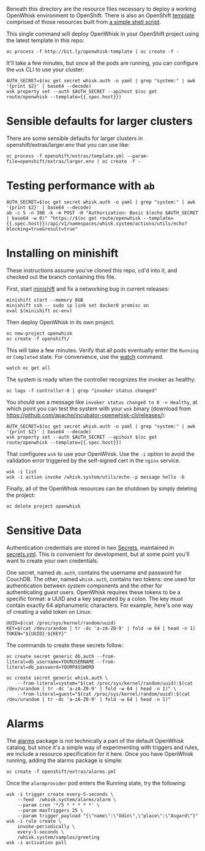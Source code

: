 Beneath this directory are the resource files necessary to deploy a
working OpenWhisk environment to OpenShift. There is also an OpenShift
[template](extras/template.yml) comprised of those resources built
from [a simple shell script](../tools/openshift-template.sh). 

This single command will deploy OpenWhisk in your OpenShift project
using the latest template in this repo:

    oc process -f http://bit.ly/openwhisk-template | oc create -f -

It'll take a few minutes, but once all the pods are running, you can
configure the `wsk` CLI to use your cluster:

    AUTH_SECRET=$(oc get secret whisk.auth -o yaml | grep "system:" | awk '{print $2}' | base64 --decode)
    wsk property set --auth $AUTH_SECRET --apihost $(oc get route/openwhisk --template={{.spec.host}})

# Sensible defaults for larger clusters

There are some sensible defaults for larger clusters in
openshift/extras/larger.env that you can use like:

    oc process -f openshift/extras/template.yml --param-file=openshift/extras/larger.env | oc create -f -
# Testing performance with `ab`

    AUTH_SECRET=$(oc get secret whisk.auth -o yaml | grep "system:" | awk '{print $2}' | base64 --decode)
    ab -c 5 -n 300 -k -m POST -H "Authorization: Basic $(echo $AUTH_SECRET | base64 -w 0)" "https://$(oc get route/openwhisk --template={{.spec.host}})/api/v1/namespaces/whisk.system/actions/utils/echo?blocking=true&result=true"

# Installing on minishift

These instructions assume you've cloned this repo, cd'd into it, and
checked out the branch containing this file.

First, start [minishift](https://github.com/minishift/minishift/) and
fix a networking bug in current releases:

    minishift start --memory 8GB
    minishift ssh -- sudo ip link set docker0 promisc on
    eval $(minishift oc-env)

Then deploy OpenWhisk in its own project.

    oc new-project openwhisk
    oc create -f openshift/

This will take a few minutes. Verify that all pods eventually enter
the `Running` or `Completed` state. For convenience, use the
[watch](https://en.wikipedia.org/wiki/Watch_(Unix)) command.

    watch oc get all

The system is ready when the controller recognizes the invoker as
healthy:

    oc logs -f controller-0 | grep "invoker status changed"

You should see a message like `invoker status changed to 0 ->
Healthy`, at which point you can test the system with your `wsk`
binary (download from
https://github.com/apache/incubator-openwhisk-cli/releases/):

    AUTH_SECRET=$(oc get secret whisk.auth -o yaml | grep "system:" | awk '{print $2}' | base64 --decode)
    wsk property set --auth $AUTH_SECRET --apihost $(oc get route/openwhisk --template={{.spec.host}})

That configures `wsk` to use your OpenWhisk. Use the `-i` option to
avoid the validation error triggered by the self-signed cert in the
`nginx` service.

    wsk -i list
    wsk -i action invoke /whisk.system/utils/echo -p message hello -b

Finally, all of the OpenWhisk resources can be shutdown by simply
deleting the project:

    oc delete project openwhisk

# Sensitive Data

Authentication credentials are stored in two
[Secrets](https://kubernetes.io/docs/concepts/configuration/secret/),
maintained in [secrets.yml](secrets.yml). This is
convenient for development, but at some point you'll want to create
your own credentials.

One secret, named `db.auth`, contains the username and password for
CouchDB. The other, named `whisk.auth`, contains two tokens: one used
for authentication between *system* components and the other for
authenticating *guest* users. OpenWhisk requires these tokens to be a
specific format: a UUID and a key separated by a colon. The key must
contain exactly 64 alphanumeric characters. For example, here's one
way of creating a valid token on Linux:

    UUID=$(cat /proc/sys/kernel/random/uuid)
    KEY=$(cat /dev/urandom | tr -dc 'a-zA-Z0-9' | fold -w 64 | head -n 1)
    TOKEN="${UUID}:${KEY}"

The commands to create these secrets follow:

    oc create secret generic db.auth --from-literal=db_username=YOURUSERNAME --from-literal=db_password=YOURPASSWORD

    oc create secret generic whisk.auth \
        --from-literal=system="$(cat /proc/sys/kernel/random/uuid):$(cat /dev/urandom | tr -dc 'a-zA-Z0-9' | fold -w 64 | head -n 1)" \
        --from-literal=guest="$(cat /proc/sys/kernel/random/uuid):$(cat /dev/urandom | tr -dc 'a-zA-Z0-9' | fold -w 64 | head -n 1)"

# Alarms

The
[alarms](https://github.com/apache/incubator-openwhisk-package-alarms)
package is not technically a part of the default OpenWhisk catalog,
but since it's a simple way of experimenting with triggers and rules,
we include a resource specification for it here. Once you have
OpenWhisk running, adding the alarms package is simple:

    oc create -f openshift/extras/alarms.yml

Once the `alarmprovider` pod enters the Running state, try the
following:

```
wsk -i trigger create every-5-seconds \
    --feed  /whisk.system/alarms/alarm \
    --param cron '*/5 * * * * *' \
    --param maxTriggers 25 \
    --param trigger_payload "{\"name\":\"Odin\",\"place\":\"Asgard\"}"
wsk -i rule create \
    invoke-periodically \
    every-5-seconds \
    /whisk.system/samples/greeting
wsk -i activation poll
```
